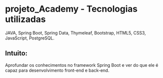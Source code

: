 # projeto_Academy - Tecnologias utilizadas
JAVA, Spring Boot, Spring Data, Thymeleaf, Bootstrap, HTML5, CSS3, JavaScript, PostgreSQL.

## Intuito:
Aprofundar os conhecimentos no framework Spring Boot e ver do que ele é capaz para desenvolvimento front-end e back-end.
